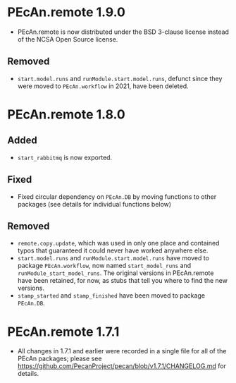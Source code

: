 # PEcAn.remote 1.9.0

* PEcAn.remote is now distributed under the BSD 3-clause license instead of the NCSA Open Source license.

## Removed

* `start.model.runs` and `runModule.start.model.runs`, defunct since they were
  moved to `PEcAn.workflow` in 2021, have been deleted.


# PEcAn.remote 1.8.0

## Added

* `start_rabbitmq` is now exported.

## Fixed

* Fixed circular dependency on `PEcAn.DB` by moving functions to other packages
  (see details for individual functions below)

## Removed

* `remote.copy.update`, which was used in only one place and contained typos
  that guaranteed it could never have worked anywhere else.
* `start.model.runs` and `runModule.start.model.runs` have moved to package
  `PEcAn.workflow`, now named `start_model_runs` and
  `runModule_start_model_runs`. The original versions in PEcAn.remote have been
  retained, for now, as stubs that tell you where to find the new versions.
* `stamp_started` and `stamp_finished` have been moved to package `PEcAn.DB`.

# PEcAn.remote 1.7.1

* All changes in 1.7.1 and earlier were recorded in a single file for all of
  the PEcAn packages; please see
  https://github.com/PecanProject/pecan/blob/v1.7.1/CHANGELOG.md for details.
